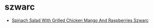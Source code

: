 # szwarc

 * [Spinach Salad With Grilled Chicken Mango And Raspberries Szwarc](index/s/spinach-salad-with-grilled-chicken-mango-and-raspberries-szwarc-12641.json)
